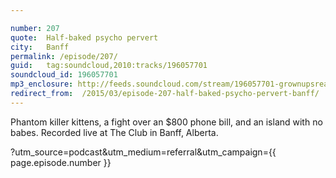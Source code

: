 ```yaml
---

number: 207
quote:  Half-baked psycho pervert
city:   Banff
permalink: /episode/207/
guid:   tag:soundcloud,2010:tracks/196057701
soundcloud_id: 196057701
mp3_enclosure: http://feeds.soundcloud.com/stream/196057701-grownupsreadthingstheywroteaskids-s2e07.mp3
redirect_from:  /2015/03/episode-207-half-baked-psycho-pervert-banff/
---
```


Phantom killer kittens, a fight over an $800  phone bill, and an island with no babes. Recorded live at The Club in Banff, Alberta.

?utm_source=podcast&utm_medium=referral&utm_campaign={{ page.episode.number }}